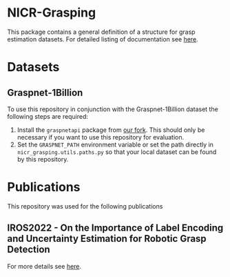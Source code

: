# NICR-Grasping

This package contains a general definition of a structure for grasp estimation datasets.
For detailed listing of documentation see [here](doc/overview.md).

# Datasets

## Graspnet-1Billion
To use this repository in conjunction with the Graspnet-1Billion dataset the following steps are required:
1. Install the `graspnetapi` package from [our fork](https://github.com/best3125/graspnetAPI.git).
This should only be necessary if you want to use this repository for evaluation.
2. Set the `GRASPNET_PATH` environment variable or set the path directly in `nicr_grasping.utils.paths.py` so that your local dataset can be found by this repository.

# Publications

This repository was used for the following publications

## IROS2022 - On the Importance of Label Encoding and Uncertainty Estimation for Robotic Grasp Detection
For more details see [here](projects/iros2022_graspnet_uncertainties.md).
